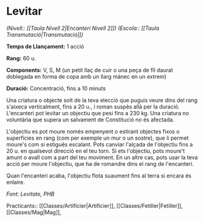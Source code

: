 # Levitar

*(Nivell:: [[Taula Nivell 2|Encanteri Nivell 2]]) (Escola:: [[Taula Transmutació|Transmutació]])*

**Temps de Llançament:** 1 acció

**Rang:** 60 u.

**Components:** V, S, M (un petit llaç de cuir o una peça de fil daurat doblegada en forma de copa amb un llarg mànec en un extrem)

**Duració:** Concentració, fins a 10 minuts

Una criatura o objecte solt de la teva elecció que puguis veure dins del rang s'aixeca verticalment, fins a 20 u., i roman suspès allà per la duració. L'encanteri pot levitar un objectiu que pesi fins a 230 kg. Una criatura no voluntària que supera un salvament de Constitució no és afectada.

L'objectiu es pot moure només empenyent o estirant objectes fixos o superfícies en rang (com per exemple un mur o un sostre), que li permet moure's com si estigués escalant. Pots canviar l'alçada de l'objectiu fins a 20 u. en qualsevol direcció en el teu torn. Si ets l'objectiu, pots moure't amunt o avall com a part del teu moviment. En un altre cas, pots usar la teva acció per moure l'objectiu, que ha de romandre dins el rang de l'encanteri.

Quan l'encanteri acaba, l'objectiu flota suaument fins al terra si encara és enlaire.


*Font: Levitate, PHB*



Practicants:: [[Classes/Artificier|Artificier]], [[Classes/Fetiller|Fetiller]], [[Classes/Mag|Mag]],